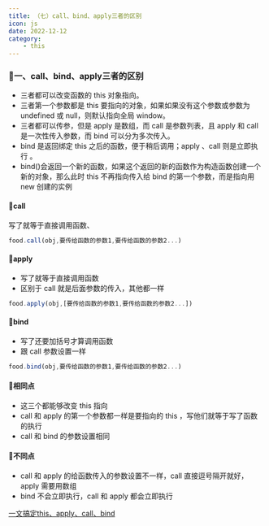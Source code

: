 ```yaml
---
title: （七）call、bind、apply三者的区别
icon: js
date: 2022-12-12
category:
    - this
---
```


### 🍈一、call、bind、apply三者的区别
- 三者都可以改变函数的 this 对象指向。
- 三者第一个参数都是 this 要指向的对象，如果如果没有这个参数或参数为 undefined 或 null，则默认指向全局 window。
- 三者都可以传参，但是 apply 是数组，而 call 是参数列表，且 apply 和 call 是一次性传入参数，而 bind 可以分为多次传入。
- bind 是返回绑定 this 之后的函数，便于稍后调用；apply 、call 则是立即执行 。
- bind()会返回一个新的函数，如果这个返回的新的函数作为构造函数创建一个新的对象，那么此时 this 不再指向传入给 bind 的第一个参数，而是指向用 new 创建的实例

#### 🍌call
写了就等于直接调用函数、
```js
food.call(obj,要传给函数的参数1,要传给函数的参数2...)
```

#### 🍊apply
- 写了就等于直接调用函数
- 区别于 call 就是后面参数的传入，其他都一样
```js
food.apply(obj,[要传给函数的参数1,要传给函数的参数2...])
```

#### 🍋bind
- 写了还要加括号才算调用函数
- 跟 call 参数设置一样
```js
food.bind(obj,要传给函数的参数1,要传给函数的参数2...)
```

#### 🍒相同点
- 这三个都能够改变 this 指向
- call 和 apply 的第一个参数都一样是要指向的 this ，写他们就等于写了函数的执行
- call 和 bind 的参数设置相同

#### 🍓不同点
- call 和 apply 的给函数传入的参数设置不一样，call 直接逗号隔开就好，apply 需要用数组
- bind 不会立即执行，call 和 apply 都会立即执行

[一文搞定this、apply、call、bind](https://mp.weixin.qq.com/s/sKyEbEwhT3kCEvyCT6l22Q)